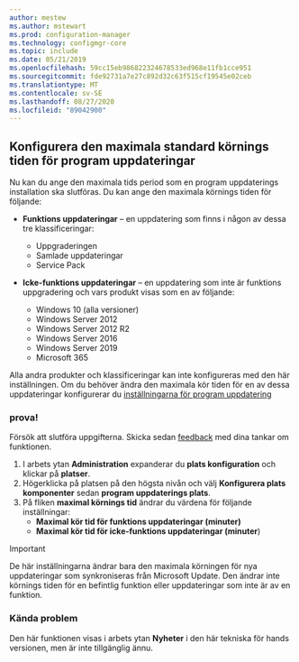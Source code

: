 ```yaml
---
author: mestew
ms.author: mstewart
ms.prod: configuration-manager
ms.technology: configmgr-core
ms.topic: include
ms.date: 05/21/2019
ms.openlocfilehash: 59cc15eb986822324678533ed968e11fb1cce951
ms.sourcegitcommit: fde92731a7e27c892d32c63f515cf19545e02ceb
ms.translationtype: MT
ms.contentlocale: sv-SE
ms.lasthandoff: 08/27/2020
ms.locfileid: "89042900"
---
```

## <a name="configure-the-default-maximum-run-time-for-software-updates"></a><a name="bkmk_timeout"></a> Konfigurera den maximala standard körnings tiden för program uppdateringar

<!--3734426-->

Nu kan du ange den maximala tids period som en program uppdaterings installation ska slutföras. Du kan ange den maximala körnings tiden för följande:

- **Funktions uppdateringar** – en uppdatering som finns i någon av dessa tre klassificeringar:
    - Uppgraderingen
    - Samlade uppdateringar
    - Service Pack

- **Icke-funktions uppdateringar** – en uppdatering som inte är funktions uppgradering och vars produkt visas som en av följande:
    - Windows 10 (alla versioner)
    - Windows Server 2012
    - Windows Server 2012 R2
    - Windows Server 2016
    - Windows Server 2019
    - Microsoft 365

Alla andra produkter och klassificeringar kan inte konfigureras med den här inställningen. Om du behöver ändra den maximala kör tiden för en av dessa uppdateringar konfigurerar du [inställningarna för program uppdatering](../../../../../sum/get-started/manage-settings-for-software-updates.md#BKMK_SoftwareUpdatesSettings)

### <a name="try-it-out"></a>prova!

Försök att slutföra uppgifterna. Skicka sedan [feedback](../../../../understand/find-help.md#product-feedback) med dina tankar om funktionen.

1. I arbets ytan **Administration** expanderar du **plats konfiguration** och klickar på **platser**.
1. Högerklicka på platsen på den högsta nivån och välj **Konfigurera plats komponenter** sedan **program uppdaterings plats**.
1. På fliken **maximal körnings tid** ändrar du värdena för följande inställningar: 
   - **Maximal kör tid för funktions uppdateringar (minuter)**
   - **Maximal kör tid för icke-funktions uppdateringar (minuter**)

> [!IMPORTANT]  
> De här inställningarna ändrar bara den maximala körningen för nya uppdateringar som synkroniseras från Microsoft Update. Den ändrar inte körnings tiden för en befintlig funktion eller uppdateringar som inte är av en funktion.

### <a name="known-issue"></a>Kända problem

Den här funktionen visas i arbets ytan **Nyheter** i den här tekniska för hands versionen, men är inte tillgänglig ännu.
